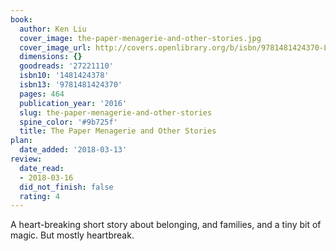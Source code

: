 ```yaml
---
book:
  author: Ken Liu
  cover_image: the-paper-menagerie-and-other-stories.jpg
  cover_image_url: http://covers.openlibrary.org/b/isbn/9781481424370-L.jpg
  dimensions: {}
  goodreads: '27221110'
  isbn10: '1481424378'
  isbn13: '9781481424370'
  pages: 464
  publication_year: '2016'
  slug: the-paper-menagerie-and-other-stories
  spine_color: '#9b725f'
  title: The Paper Menagerie and Other Stories
plan:
  date_added: '2018-03-13'
review:
  date_read:
  - 2018-03-16
  did_not_finish: false
  rating: 4
---
```


A heart-breaking short story about belonging, and families, and a tiny bit of magic. But mostly heartbreak.
